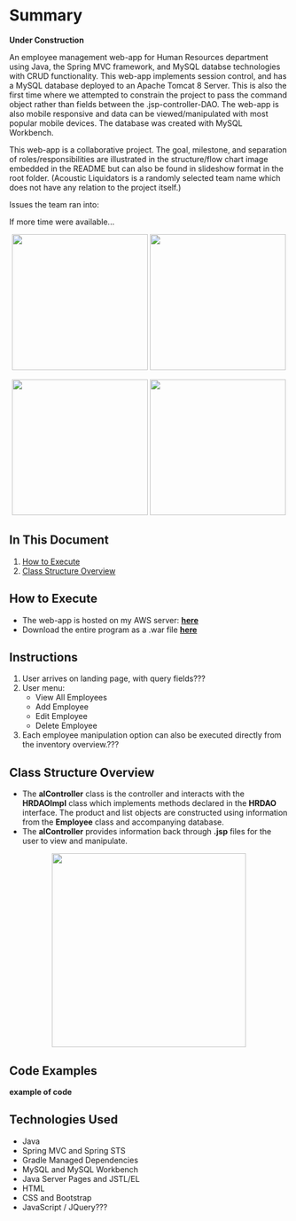 # Summary

**Under Construction**

An employee management web-app for Human Resources department using Java, the Spring MVC framework, and MySQL databse technologies with CRUD functionality. This web-app implements session control, and has a MySQL database deployed to an Apache Tomcat 8 Server. This is also the first time where we attempted to constrain the project to pass the command object rather than fields between the .jsp-controller-DAO. The web-app is also mobile responsive and data can be viewed/manipulated with most popular mobile devices. The database was created with MySQL Workbench.

This web-app is a collaborative project. The goal, milestone, and separation of roles/responsibilities are illustrated in the structure/flow chart image embedded in the README but can also be found in slideshow format in the root folder. (Acoustic Liquidators is a randomly selected team name which does not have any relation to the project itself.)

Issues the team ran into:

If more time were available...

<p align="center">
<img src="" height="245">
<img src="" height="245"></p>
<p align="center">
<img src="" height="245">
<img src="" height="245"></p>


## In This Document
1. [How to Execute](#how-to-execute)
2. [Class Structure Overview](#class-structure-overview)

## How to Execute
- The web-app is hosted on my AWS server: <a href="http://www.chiangs.ninja:8080/AcousticLiquidatorsHRMVCSQLCRUD/">**here**</a>
- Download the entire program as a .war file <a href="AcousticLiquidatorsHRMVCSQLCRUD.war">**here**</a>

## Instructions
1. User arrives on landing page, with query fields???
2. User menu:
    - View All Employees
    - Add Employee
    - Edit Employee
    - Delete Employee
3. Each employee manipulation option can also be executed directly from the inventory overview.???

## Class Structure Overview
- The **alController** class is the controller and interacts with the **HRDAOImpl** class which implements methods declared in the **HRDAO** interface. The product and list objects are constructed using information from the **Employee** class and accompanying database.
- The **alController** provides information back through **.jsp** files for the user to view and manipulate.

<p align="center">
<img src="" height="350">
</p>

## Code Examples
**example of code**

## Technologies Used

- Java
- Spring MVC and Spring STS
- Gradle Managed Dependencies
- MySQL and MySQL Workbench
- Java Server Pages and JSTL/EL
- HTML
- CSS and Bootstrap
- JavaScript / JQuery???

